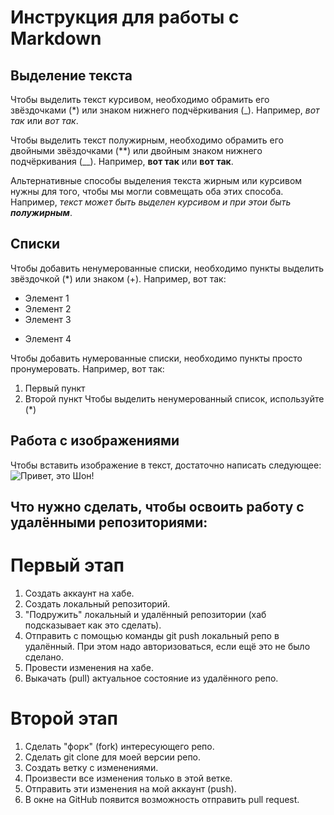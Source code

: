 # Инструкция для работы с Markdown

## Выделение текста

Чтобы выделить текст курсивом, необходимо обрамить его звёздочками (*) или знаком нижнего подчёркивания (_). Например, *вот так* или _вот так_.

Чтобы выделить текст полужирным, необходимо обрамить его двойными звёздочками (**) или двойным знаком нижнего подчёркивания (__). Например, **вот так** или __вот так__.

Альтернативные способы выделения текста жирным или курсивом нужны для того, чтобы мы могли совмещать оба этих способа. Например, _текст может быть выделен курсивом и при этои быть **полужирным**_.

## Списки

Чтобы добавить ненумерованные списки, необходимо пункты выделить звёздочкой (*) или знаком (+). Например, вот так:
* Элемент 1
* Элемент 2
* Элемент 3
+ Элемент 4

Чтобы добавить нумерованные списки, необходимо пункты просто пронумеровать. Например, вот так:
1. Первый пункт
2. Второй пункт
Чтобы выделить ненумерованный список, используйте (*)

## Работа с изображениями

Чтобы вставить изображение в текст, достаточно написать следующее: ![Привет, это Шон!](Shon.jpeg)

## Что нужно сделать, чтобы освоить работу с удалёнными репозиториями: 

# Первый этап

1. Создать аккаунт на хабе.
2. Создать локальный репозиторий.
3. "Подружить" локальный и удалённый репозитории (хаб подсказывает как это сделать).
4. Отправить с помощью команды git push локальный репо в удалённый. При этом надо авторизоваться, если ещё это не было сделано.
5. Провести изменения на хабе.
6. Выкачать (pull) актуальное состояние из удалённого репо.

# Второй этап

1. Сделать "форк" (fork) интересующего репо.
2. Сделать git clone для моей версии репо.
3. Создать ветку с изменениями.
4. Произвести все изменения только в этой ветке.
5. Отправить эти изменения на мой аккаунт (push).
6. В окне на GitHub появится возможность отправить pull request.